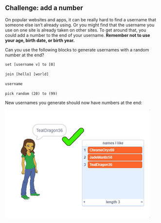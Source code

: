 ## Challenge: add a number

On popular websites and apps, it can be really hard to find a username that someone else isn’t already using. Or you might find that the username you use on one site is already taken on other sites. To get around that, you could add a number to the end of your username. **Remember not to use your age, birth date, or birth year.**

Can you use the following blocks to generate usernames with a random number at the end?

```blocks3
set [username v] to [0]

join [hello] [world]

username

pick random (20) to (99)
```

New usernames you generate should now have numbers at the end:

![screenshot](images/usernames-with-numbers.png)

